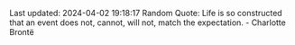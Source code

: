 Last updated: 2024-04-02 19:18:17
Random Quote: Life is so constructed that an event does not, cannot, will not, match the expectation. - Charlotte Brontë